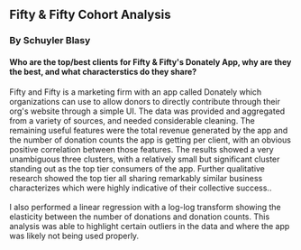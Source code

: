 ## Fifty & Fifty Cohort Analysis 
### By Schuyler Blasy
#### Who are the top/best clients for Fifty & Fifty's Donately App, why are they the best, and what characterstics do they share?
Fifty and Fifty is a marketing firm with an app called Donately which organizations can use to allow donors to directly contribute through their org's website through a simple UI. The data was provided and aggregated from a variety of sources, and needed considerable cleaning. The remaining useful features were the total revenue generated by the app and the number of donation counts the app is getting per client, with an obvious positive correlation between those features. The results showed a very unambiguous three clusters, with a relatively small but significant cluster standing out as the top tier consumers of the app. Further qualitative research showed the top tier all sharing remarkably similar business characterizes which were highly indicative of their collective success..</br></br> I also performed a linear regression with a log-log transform showing the elasticity between the number of donations and donation counts. This analysis was able to highlight certain outliers in the data and where the app was likely not being used properly.  

